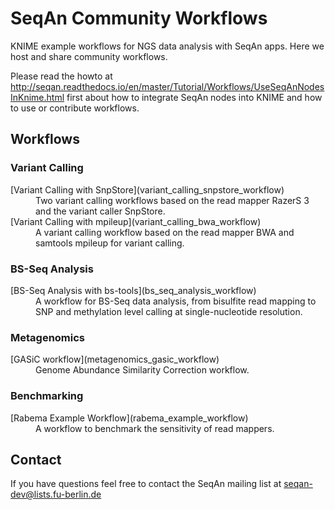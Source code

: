SeqAn Community Workflows
=========================

KNIME example workflows for NGS data analysis with SeqAn apps. Here we host and share community workflows.

Please read the howto at http://seqan.readthedocs.io/en/master/Tutorial/Workflows/UseSeqAnNodesInKnime.html first about how to integrate
SeqAn nodes into KNIME and how to use or contribute workflows.

Workflows
---------

### Variant Calling ###
  <dl>
    <dt>[Variant Calling with SnpStore](variant_calling_snpstore_workflow)</dt>
    <dd>Two variant calling workflows based on the read mapper RazerS 3 and the variant caller SnpStore.</dd>
    <dt>[Variant Calling with mpileup](variant_calling_bwa_workflow)</dt>
    <dd>A variant calling workflow based on the read mapper BWA and samtools mpileup for variant calling.</dd>
  </dl>

### BS-Seq Analysis ###
  <dl>
    <dt>[BS-Seq Analysis with bs-tools](bs_seq_analysis_workflow)</dt>
    <dd>A workflow for BS-Seq data analysis, from bisulfite read mapping to SNP and methylation level calling at single-nucleotide resolution.</dd>
  </dl>

### Metagenomics ###
  <dl>
    <dt>[GASiC workflow](metagenomics_gasic_workflow)</dt>
    <dd>Genome Abundance Similarity Correction workflow.</dd>
  </dl>

### Benchmarking ###
  <dl>
    <dt>[Rabema Example Workflow](rabema_example_workflow)</dt>
    <dd>A workflow to benchmark the sensitivity of read mappers.</dd>
  </dl>
    
Contact
-------

If you have questions feel free to contact the SeqAn mailing list at seqan-dev@lists.fu-berlin.de
